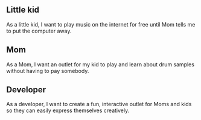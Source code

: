 ## Little kid
As a little kid, I want to play music on the internet for free until Mom tells me to put the computer away.

## Mom
As a Mom, I want an outlet for my kid to play and learn about drum samples without having to pay somebody.

## Developer
As a developer, I want to create a fun, interactive outlet for Moms and kids so they can easily express themselves creatively.

